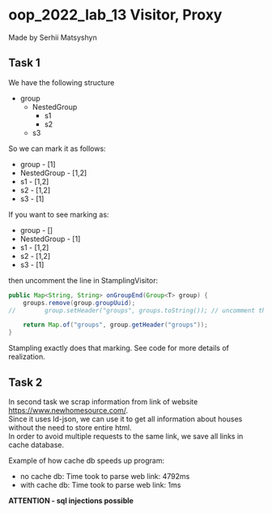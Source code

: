 # oop_2022_lab_13 Visitor, Proxy

Made by Serhii Matsyshyn

## Task 1

We have the following structure  
- group
    - NestedGroup
        - s1
        - s2
    - s3

So we can mark it as follows:
- group - [1]
- NestedGroup - [1,2]
- s1 - [1,2]
- s2 - [1,2]
- s3 - [1]

If you want to see marking as:
- group - []
- NestedGroup - [1]
- s1 - [1,2]
- s2 - [1,2]
- s3 - [1]  

then uncomment the line in StamplingVisitor:
```java
public Map<String, String> onGroupEnd(Group<T> group) {
    groups.remove(group.groupUuid);
//        group.setHeader("groups", groups.toString()); // uncomment this line to change behaviour

    return Map.of("groups", group.getHeader("groups"));
}
```

Stampling exactly does that marking. See code for more details of realization.  

## Task 2
In second task we scrap information from link of website https://www.newhomesource.com/.  
Since it uses ld-json, we can use it to get all information about houses without the need to store entire html.  
In order to avoid multiple requests to the same link, we save all links in cache database.

Example of how cache db speeds up program:  
- no cache db: Time took to parse web link: 4792ms
- with cache db: Time took to parse web link: 1ms

**ATTENTION - sql injections possible**

